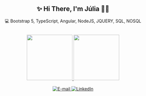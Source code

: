 <div align="center">
  <h2> ✨ Hi There, I'm Júlia 🧚‍♀️ </h2>
  <p>  💻 Bootstrap 5, TypeScript, Angular, NodeJS, JQUERY, SQL, NOSQL </p>
</div>
</br>
<div align="center">
  <a href="https://github.com/jubassul">
  <img height="150em" src="https://github-readme-stats.vercel.app/api?username=jubassul&show_icons=true&theme=dracula&include_all_commits=true&count_private=true"/> 
  <img height="150em" src="https://github-readme-stats.vercel.app/api/top-langs/?username=jubassul&layout=compact&langs_count=7&theme=dracula"/>
  </a>
    </div>
 </br>
<div align="center">
<a href="mailto:jubassul@gmail.com"><img alt="E-mail" src="https://img.shields.io/badge/Gmail-D14836?style=for-the-badge&logo=gmail&logoColor=white"/>
</a>
<a href="https://www.linkedin.com/in/j%C3%BAlia-bassul-5833981a6/" target="_blank">
<img alt="LinkedIn" src="https://img.shields.io/badge/LinkedIn-0077B5?style=for-the-badge&logo=linkedin&logoColor=white"/>
</a>
</div>
